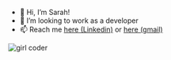- 👋 Hi, I’m Sarah!
- 💞️ I’m looking to work as a developer
- 📫 Reach me [here (Linkedin)](https://www.linkedin.com/in/sarah-so-dev/) or [here (gmail) ](https://mail.google.com/mail/?view=cm&fs=1&tf=1&to=mrs.sarahso@gmail.com)
<!---
ssarahs-lab/ssarahs-lab is a ✨ special ✨ repository because its `README.md` (this file) appears on your GitHub profile.
You can click the Preview link to take a look at your changes.
--->

![girl coder](https://imgur.com/R0fW6fb)
